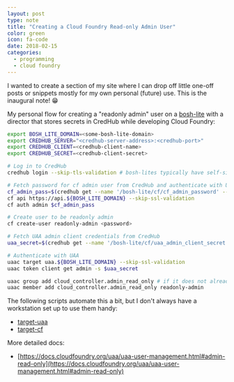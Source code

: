 ```yaml
---
layout: post
type: note
title: "Creating a Cloud Foundry Read-only Admin User"
color: green
icon: fa-code
date: 2018-02-15
categories:
  - programming
  - cloud foundry
---
```

I wanted to create a section of my site where I can drop off little one-off posts or snippets mostly for my own personal (future) use. This is the inaugural note! 😁

My personal flow for creating a "readonly admin" user on a [bosh-lite](https://github.com/cloudfoundry/bosh-lite) with a director that stores secrets in CredHub while developing Cloud Foundry:

```bash
export BOSH_LITE_DOMAIN=<some-bosh-lite-domain>
export CREDHUB_SERVER="<credhub-server-address>:<credhub-port>"
export CREDHUB_CLIENT=<credhub-client-name>
export CREDHUB_SECRET=<credhub-client-secret>

# Log in to CredHub
credhub login --skip-tls-validation # bosh-lites typically have self-signed certs

# Fetch password for cf admin user from CredHub and authenticate with UAA
cf_admin_pass=$(credhub get --name '/bosh-lite/cf/cf_admin_password' --output-json | jq -r '.value')
cf api https://api.${BOSH_LITE_DOMAIN} --skip-ssl-validation
cf auth admin $cf_admin_pass

# Create user to be readonly admin
cf create-user readonly-admin <password>

# Fetch UAA admin client credentials from CredHub
uaa_secret=$(credhub get --name '/bosh-lite/cf/uaa_admin_client_secret' --output-json | jq -r '.value')

# Authenticate with UAA
uaac target uaa.${BOSH_LITE_DOMAIN} --skip-ssl-validation
uaac token client get admin -s $uaa_secret

uaac group add cloud_controller.admin_read_only # if it does not already exist
uaac member add cloud_controller.admin_read_only readonly-admin
```

The following scripts automate this a bit, but I don't always have a workstation set up to use them handy:
* [target-uaa](https://github.com/cloudfoundry/capi-release/blob/67c59ab59c1f1f7cebab3969e500da6ed4a6549b/scripts/target-uaa)
* [target-cf](https://github.com/cloudfoundry/capi-release/blob/67c59ab59c1f1f7cebab3969e500da6ed4a6549b/scripts/target-cf)

More detailed docs:
* [https://docs.cloudfoundry.org/uaa/uaa-user-management.html#admin-read-only](https://docs.cloudfoundry.org/uaa/uaa-user-management.html#admin-read-only)
